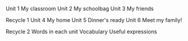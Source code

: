 Unit 1 My classroom
Unit 2 My schoolbag
Unit 3 My friends

Recycle 1
Unit 4 My home
Unit 5 Dinner's ready
Unit 6 Meet my family!

Recycle 2
Words in each unit
Vocabulary
Useful expressions